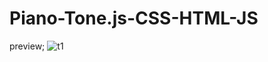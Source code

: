 # Piano-Tone.js-CSS-HTML-JS

preview;
![t1](https://user-images.githubusercontent.com/74873935/106897431-3360cc80-66f3-11eb-8e4f-19071f40db9b.JPG)
